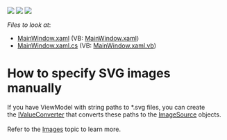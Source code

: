 <!-- default badges list -->
![](https://img.shields.io/endpoint?url=https://codecentral.devexpress.com/api/v1/VersionRange/128642257/21.1.5%2B)
[![](https://img.shields.io/badge/Open_in_DevExpress_Support_Center-FF7200?style=flat-square&logo=DevExpress&logoColor=white)](https://supportcenter.devexpress.com/ticket/details/T612359)
[![](https://img.shields.io/badge/📖_How_to_use_DevExpress_Examples-e9f6fc?style=flat-square)](https://docs.devexpress.com/GeneralInformation/403183)
<!-- default badges end -->
<!-- default file list -->
*Files to look at*:

* [MainWindow.xaml](./CS/SpecifySVGImagesManually/MainWindow.xaml) (VB: [MainWindow.xaml](./VB/SpecifySVGImagesManually/MainWindow.xaml))
* [MainWindow.xaml.cs](./CS/SpecifySVGImagesManually/MainWindow.xaml.cs) (VB: [MainWindow.xaml.vb](./VB/SpecifySVGImagesManually/MainWindow.xaml.vb))
<!-- default file list end -->
# How to specify SVG images manually


If you have ViewModel with string paths to *.svg files, you can create the <a href="https://msdn.microsoft.com/library/system.windows.data.ivalueconverter">IValueConverter</a> that converts these paths to the <a href="https://msdn.microsoft.com/library/system.windows.media.imagesource">ImageSource</a> objects.<br><br>Refer to the <a href="https://documentation.devexpress.com/WPF/114013/Common-Concepts/Images">Images</a> topic to learn more.
